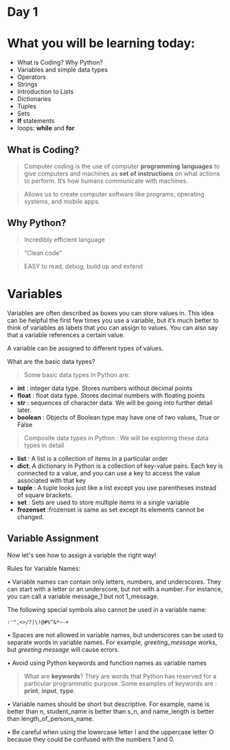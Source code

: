 # Day 1
# What you will be learning today:



*   What is Coding? Why Python?
*   Variables and simple data types
*   Operators
*   Strings
*   Introduction to Lists
*   Dictionaries
*   Tuples
*   Sets
*   **If** statements 
*  loops: **while** and **for**



## What is Coding?


> Computer coding is the use of computer **programming** **languages**  to give computers and machines as **set** **of** **instructions** on what actions to perform. It’s how humans communicate with machines.
  
> Allows us to create computer software like programs, operating systems, and mobile apps.


## Why Python?

> Incredibly efficient language

> "Clean code"

> EASY to read, debug, build up and extend

# Variables

Variables are often described as boxes you can store values in. This idea can
be helpful the first few times you use a variable, but it’s much
better to think of variables as labels that you can assign to values. You can
also say that a variable references a certain value.

A variable can be assigned to different types of values. 

What are the basic data types?


> Some basic data types in Python are:

*   **int** : integer data type. Stores numbers without decimal points 
*   **float** : float data type. Stores decimal numbers with floating points
*   **str** : sequences of character data. We will be going into further detail later.
*   **boolean** : Objects of Boolean type may have one of two values, True or False



> Composite data types in Python :
We will be exploring these data types in detail

*   **list** : A list is a collection of items in a particular order
*   **dict**: A dictionary in Python is a collection of key-value pairs. Each key is connected
to a value, and you can use a key to access the value associated with that key
*   **tuple** : A tuple looks just like a list except you use parentheses instead of square
brackets. 
*   **set** : Sets are used to store multiple items in a single variable
*   **frozenset** :frozenset is same as set except its elements cannot be changed.


## Variable Assignment

Now let's see how to assign a variable the right way!

Rules for Variable Names: 

•  Variable names can contain only letters, numbers, and underscores.
They can start with a letter or an underscore, but not with a number.
For instance, you can call a variable message_1 but not 1_message.

The following special symbols also cannot be used in a variable name: 

    :'",<>/?|\!@#%^&*~-+



•	 Spaces are not allowed in variable names, but underscores can be used
to separate words in variable names. For example, *greeting_message*
works, but *greeting message* will cause errors.

•	 Avoid using Python keywords and function names as variable names

 
> What are **keywords**?  They are words that Python has reserved for a particular programmatic purpose. Some examples of keywords are : **print**, **input**, **type**. 


•	 Variable names should be short but descriptive. For example, name is
better than n, student_name is better than s_n, and name_length is better
than length_of_persons_name.

•	 Be careful when using the lowercase letter l and the uppercase letter O
because they could be confused with the numbers 1 and 0.
